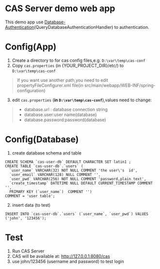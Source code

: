 # CAS Server demo web app
This demo app use [Database-Authentication](https://apereo.github.io/cas/4.2.x/installation/Database-Authentication.html)(QueryDatabaseAuthenticationHandler) to authentication. 

#  Config(App)
1. Create a directory to for cas config files,e.g. `D:\var\temp\cas-conf`
2. Copy `cas.properties` (in {YOUR_PROJECT_DIR}/etc/) to `D:\var\temp\cas-conf`
> If you want use another path,you need to edit propertyFileConfigurer.xml file(in src/main/webapp/WEB-INF/spring-configuration)

3. edit `cas.properties` (**in `D:\var\temp\cas-conf`**),values need to change:
> - database.url : database connection string
> - database.user:user name(database)
> - database.password:password(database)


# Config(Database)
1. create database  schema and table
```
CREATE SCHEMA `cas-user-db` DEFAULT CHARACTER SET latin1 ;
CREATE TABLE `cas-user-db`.`users` (
  `user_name` VARCHAR(32) NOT NULL COMMENT 'the user\'s  id',
  `user_email` VARCHAR(128) NULL COMMENT '',
  `user_pwd` VARCHAR(256) NOT NULL COMMENT 'password,plain text',
  `create_timestamp` DATETIME NULL DEFAULT CURRENT_TIMESTAMP COMMENT '',
  PRIMARY KEY (`user_name`)  COMMENT '')
COMMENT = 'user table';
```
2. insert data (to test)
```
INSERT INTO `cas-user-db`.`users` (`user_name`, `user_pwd`) VALUES ('john', '123456');
```

# Test
1. Run CAS Server
2. CAS will be available at: http://127.0.0.1:8080/cas 
3. use john/123456 (username and password) to test login